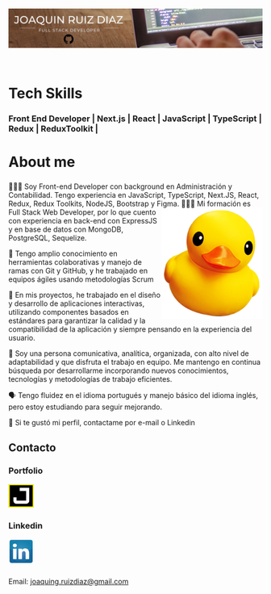 <br>
<p align="left">
  <img src="./githubprofile.jpg" title="Banner Profile"/>
</p>

<br>

# Tech Skills

### Front End Developer | Next.js | React | JavaScript | TypeScript | Redux | ReduxToolkit |

# About me

###

🧑🏻‍💻 Soy Front-end Developer con background en Administración y Contabilidad. Tengo experiencia en JavaScript, TypeScript, Next.JS, React, Redux, Redux Toolkits, NodeJS, Bootstrap y Figma.
<a href="https://github.com/joaquingrd">
<img align="right" width="200px" src="./cuak.png" title="Cuack" />
</a>
👨🏻‍🎓 Mi formación es Full Stack Web Developer, por lo que cuento con experiencia en back-end con ExpressJS y en base de datos con MongoDB, PostgreSQL, Sequelize.

🔗 Tengo amplio conocimiento en herramientas colaborativas y manejo de ramas con Git y GitHub, y he trabajado en equipos ágiles usando metodologías Scrum

🤳 En mis proyectos, he trabajado en el diseño y desarrollo de aplicaciones interactivas, utilizando componentes basados en estándares para garantizar la calidad y la compatibilidad de la aplicación y siempre pensando en la experiencia del usuario.

👥 Soy una persona comunicativa, analítica, organizada, con alto nivel de adaptabilidad y que disfruta el trabajo en equipo. Me mantengo en continua búsqueda por desarrollarme incorporando nuevos conocimientos, tecnologías y metodologías de trabajo eficientes.

🗣️ Tengo fluidez en el idioma portugués y manejo básico del idioma inglés, pero estoy estudiando para seguir mejorando.

📩 Si te gustó mi perfil, contactame por e-mail o Linkedin

## Contacto

<div>

### Portfolio

<a href="https://portfolio-joaquinrd.vercel.app/">
  <img  style="margin-right: 10px;" width="50px" src="./portfolio.png" title="https://portfolio-joaquinrd.vercel.app/" />
</a>

### Linkedin

<a href="https://linkedin.com/in/joaquindev">
  <img  style="margin-right: 10px;" width="50px" src="./li.png" title="https://linkedin.com/in/joaquindev" />
</a>

</div>

###

Email: joaquing.ruizdiaz@gmail.com
